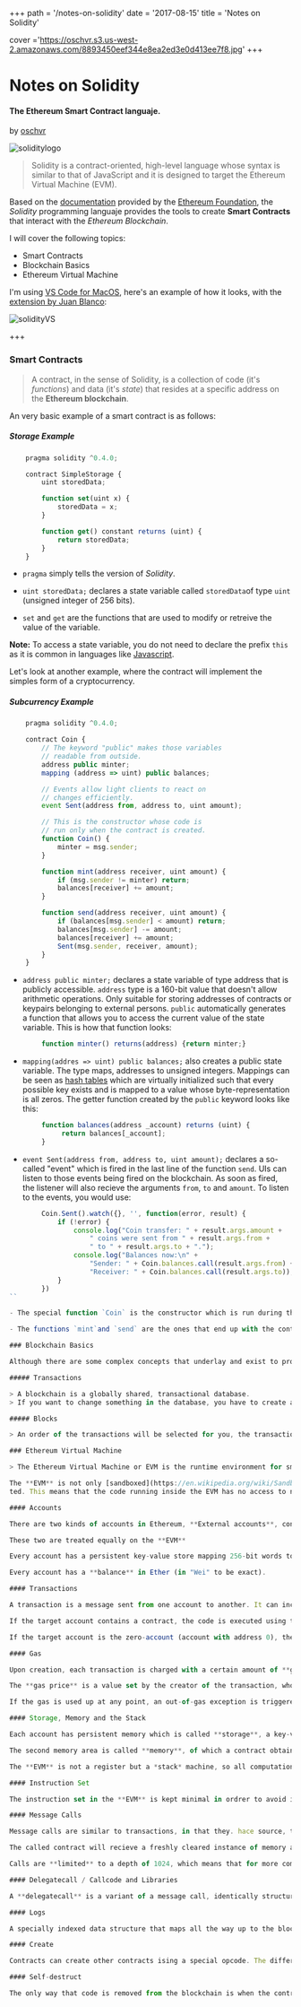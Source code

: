 +++
path =  '/notes-on-solidity'
date = '2017-08-15'
title =  'Notes on Solidity'

cover ='https://oschvr.s3.us-west-2.amazonaws.com/8893450eef344e8ea2ed3e0d413ee7f8.jpg'
+++

# Notes on Solidity

#### The Ethereum Smart Contract languaje.

by [oschvr](http://twitter.com/oschvr)

![soliditylogo](https://oschvr.s3.us-west-2.amazonaws.com/0116e2bcd20d4e93be1dde5c33928a7c.svg)

> Solidity is a contract-oriented, high-level language whose syntax is similar to that of JavaScript and it is designed to target the Ethereum Virtual Machine (EVM).

Based on the [documentation](http://solidity.readthedocs.io/en/develop/index.html) provided by the [Ethereum Foundation](http://ethereum.org), the _Solidity_ programming languaje provides the tools to create **Smart Contracts** that interact with the _Ethereum Blockchain_.

I will cover the following topics:

- Smart Contracts
- Blockchain Basics
- Ethereum Virtual Machine

I'm using [VS Code for MacOS](https://code.visualstudio.com/), here's an example of how it looks, with the [extension by Juan Blanco](http://juan.blanco.ws/solidity-contracts-in-visual-studio-code/):

![solidityVS](https://oschvr.s3.us-west-2.amazonaws.com/4748e60ed25e445cb49a5d4f85a14424.png)

+++

### Smart Contracts

> A contract, in the sense of Solidity, is a collection of code (it's _functions_) and data (it's _state_) that resides at a specific address on the **Ethereum blockchain**.

An very basic example of a smart contract is as follows:

##### Storage Example

```js
	pragma solidity ^0.4.0;

	contract SimpleStorage {
   	 	uint storedData;

    	function set(uint x) {
        	storedData = x;
    	}

    	function get() constant returns (uint) {
        	return storedData;
    	}
	}
```

- `pragma` simply tells the version of _Solidity_.

- `uint storedData;` declares a state variable called `storedData`of type `uint` (unsigned integer of 256 bits).

- `set` and `get` are the functions that are used to modify or retreive the value of the variable.

**Note:** To access a state variable, you do not need to declare the prefix `this` as it is common in languages like [Javascript](https://developer.mozilla.org/en-US/docs/Web/JavaScript/Reference/Operators/this).

Let's look at another example, where the contract will implement the simples form of a cryptocurrency.

##### Subcurrency Example

```js
	pragma solidity ^0.4.0;

	contract Coin {
	    // The keyword "public" makes those variables
	    // readable from outside.
	    address public minter;
	    mapping (address => uint) public balances;

	    // Events allow light clients to react on
	    // changes efficiently.
	    event Sent(address from, address to, uint amount);

	    // This is the constructor whose code is
	    // run only when the contract is created.
	    function Coin() {
	        minter = msg.sender;
	    }

	    function mint(address receiver, uint amount) {
	        if (msg.sender != minter) return;
	        balances[receiver] += amount;
	    }

	    function send(address receiver, uint amount) {
	        if (balances[msg.sender] < amount) return;
	        balances[msg.sender] -= amount;
	        balances[receiver] += amount;
	        Sent(msg.sender, receiver, amount);
	    }
	}
```

- `address public minter;` declares a state variable of type address that is publicly accessible. `address` type is a 160-bit value that doesn't allow arithmetic operations. Only suitable for storing addresses of contracts or keypairs belonging to external persons. `public` automatically generates a function that allows you to access the current value of the state variable. This is how that function looks:

```js
		function minter() returns(address) {return minter;}
```

- `mapping(addres => uint) public balances;` also creates a public state variable. The type maps, addresses to unsigned integers. Mappings can be seen as [hash tables](https://en.wikipedia.org/wiki/Hash_table) which are virtually initialized such that every possible key exists and is mapped to a value whose byte-representation is all zeros. The getter function created by the `public` keyword looks like this:

```js
	    function balances(address _account) returns (uint) {
	         return balances[_account];
	    }
```

- `event Sent(address from, address to, uint amount);` declares a so-called "event" which is fired in the last line of the function `send`. UIs can listen to those events being fired on the blockchain. As soon as fired, the listener will also recieve the arguments `from`, `to` and `amount`. To listen to the events, you would use:

```js
		Coin.Sent().watch({}, '', function(error, result) {
		    if (!error) {
		        console.log("Coin transfer: " + result.args.amount +
		            " coins were sent from " + result.args.from +
		            " to " + result.args.to + ".");
		        console.log("Balances now:\n" +
		            "Sender: " + Coin.balances.call(result.args.from) +
		            "Receiver: " + Coin.balances.call(result.args.to));
		    }
		})
``

- The special function `Coin` is the constructor which is run during the creation of the contract. Cannot be called afterwards. It permanently stores the address of the creator: `msg`(together with `tx` and `block`) is a global variable that contains properties which allow access to the blockchain. `msg.sender` is always the address where the current (external) function call came from.

- The functions `mint`and `send` are the ones that end up with the contract and can be called by users and other contracts. If `mint` is called by anyone but the creator, nothing will happen. On the other hand, `send` can be called by anyone (that already has some of these coins) to send coins to anyone else.

### Blockchain Basics

Although there are some complex concepts that underlay and exist to provide a set of features and promises ([hashing](https://en.wikipedia.org/wiki/Cryptographic_hash_function),[elliptic-curve cryptography](https://en.wikipedia.org/wiki/Elliptic_curve_cryptography),[mining](https://en.wikipedia.org/wiki/Cryptocurrency#Proof-of-work_schemes),[p2p networks](https://en.wikipedia.org/wiki/Peer-to-peer)), we accept them as given and not worry further to create *smart contracts*. There are only to concepts to understant in a very basic sense:

##### Transactions

> A blockchain is a globally shared, transactional database.
> If you want to change something in the database, you have to create a so-called transaction which has to be accepted by all others.

##### Blocks

> An order of the transactions will be selected for you, the transactions will be bundled into what is called a “block” and then they will be executed and distributed among all participating nodes.

### Ethereum Virtual Machine

> The Ethereum Virtual Machine or EVM is the runtime environment for smart contracts in Ethereum.

The **EVM** is not only [sandboxed](https://en.wikipedia.org/wiki/Sandbox_(computer_security)), but completely isola
ted. This means that the code running inside the EVM has no access to network, filesystems or other processes.

#### Accounts

There are two kinds of accounts in Ethereum, **External accounts**, controlled by public-private keypairs (i.e. humans), and **contract accounts**, controlled by the code stored together with the account.

These two are treated equally on the **EVM**

Every account has a persistent key-value store mapping 256-bit words to 256-bit words called **storage**.

Every account has a **balance** in Ether (in "Wei" to be exact).

#### Transactions

A transaction is a message sent from one account to another. It can include binary data (its payload) and Ether.

If the target account contains a contract, the code is executed using the paylod provided as input data.

If the target account is the zero-account (account with address 0), the transaction creates a **new contract**.

#### Gas

Upon creation, each transaction is charged with a certain amount of **gas**, whose purpose is to limit the amount of work needed to execute the transaction and to pay for this execution. While the **EVM** executes the transaction, the gas is gradually depleted.

The **gas price** is a value set by the creator of the transaction, who has to pay `gas_price * gas` up front formo the sending account. If some gas is left after the execution, it is refunded in the same way.

If the gas is used up at any point, an out-of-gas exception is triggered, which reverts all modifications made to the state in the current call frame.

#### Storage, Memory and the Stack

Each account has persistent memory which is called **storage**, a key-value store mapping 256-bit words to 256-bit words. It's costly to read and even more so, to modify storage. A contract cannot read nor write to any storage.

The second memory area is called **memory**, of which a contract obtains a freshly cleared instance for each message call. Reads are limited to a width of 256bits, while writes can be either 8bits or 256 bits wide. Memory is expanded by a word(256-bit), when accessing a previously untouched memory word. At the time of expansion, the cost in gas must be paid. Memory is more costly the larger it grows (it scales quadratically).

The **EVM** is not a register but a *stack* machine, so all computations are performed on an are called **stack**. Max size of 1024 elements and contains words of 256 bits.

#### Instruction Set

The instruction set in the **EVM** is kept minimal in ordrer to avoid incorrect implementations that can cause consensus problems. All instructions operate on a 256-bit word basis. Arithmetic, bit, logical and comparison operations are present. Conditional and unconditional jumps are possible.

#### Message Calls

Message calls are similar to transactions, in that they. hace source, target, data payload, Ether, gas and return data.

The called contract will recieve a freshly cleared instance of memory and has access to the call payload, provided in an area called **calldata**

Calls are **limited** to a depth of 1024, which means that for more complex operations, loops are preferred over recursive calls.

#### Delegatecall / Callcode and Libraries

A **delegatecall** is a variant of a message call, identically structured, but that doesnt change the values.

#### Logs

A specially indexed data structure that maps all the way up to the block, that can be possibly stored, is called **logs**.

#### Create

Contracts can create other contracts ising a special opcode. The difference with a normal message call is that the payload is executed and the result stored as code and the caller/creator recieves the address of the new contract.

#### Self-destruct

The only way that code is removed from the blockchain is when the contract calls `selfdestruct` operation.
```
